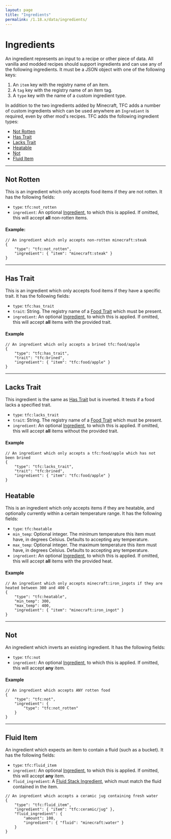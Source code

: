 ```yaml
---
layout: page
title: "Ingredients"
permalink: /1.18.x/data/ingredients/
---
```


# Ingredients

An ingredient represents an input to a recipe or other piece of data. All vanilla and modded recipes should support ingredients and can use any of the following ingredients. It must be a JSON object with one of the following keys:

1. An `item` key with the registry name of an item.
2. A `tag` key with the registry name of an item tag.
3. A `type` key with the name of a custom ingredient type.

In addition to the two ingredients added by Minecraft, TFC adds a number of custom ingredients which can be used anywhere an `Ingredient` is required, even by other mod's recipes. TFC adds the following ingredient types:

- [Not Rotten](#not-rotten)
- [Has Trait](#has-trait)
- [Lacks Trait](#lacks-trait)
- [Heatable](#heatable)
- [Not](#not)
- [Fluid Item](#fluid-item)

<hr>

## Not Rotten

This is an ingredient which only accepts food items if they are not rotten. It has the following fields:

- `type`: `tfc:not_rotten`
- `ingredient`: An optional [Ingredient](../ingredients/), to which this is applied. If omitted, this will accept **all** non-rotten items.

#### Example:

```jsonc
// An ingredient which only accepts non-rotten minecraft:steak
{
    "type": "tfc:not_rotten",
    "ingredient": { "item": "minecraft:steak" }
}
```

<hr>

## Has Trait

This is an ingredient which only accepts food items if they have a specific trait. It has the following fields:

- `type`: `tfc:has_trait`
- `trait`: String. The registry name of a [Food Trait](../common-types/#food-traits) which must be present.
- `ingredient`: An optional [Ingredient](../ingredients/), to which this is applied. If omitted, this will accept **all** items with the provided trait.

#### Example

```jsonc
// An ingredient which only accepts a brined tfc:food/apple
{
    "type": "tfc:has_trait",
    "trait": "tfc:brined",
    "ingredient": { "item": "tfc:food/apple" }
}
```

<hr>


## Lacks Trait

This ingredient is the same as [Has Trait](#has-trait) but is inverted. It tests if a food lacks a specified trait.

- `type`: `tfc:lacks_trait`
- `trait`: String. The registry name of a [Food Trait](../common-types/#food-traits) which must be present.
- `ingredient`: An optional [Ingredient](../ingredients/), to which this is applied. If omitted, this will accept **all** items without the provided trait.

#### Example

```jsonc
// An ingredient which only accepts a tfc:food/apple which has not been brined
{
    "type": "tfc:lacks_trait",
    "trait": "tfc:brined",
    "ingredient": { "item": "tfc:food/apple" }
}
```

## Heatable

This is an ingredient which only accepts items if they are heatable, and optionally currently within a certain temperature range. It has the following fields:

- `type`: `tfc:heatable`
- `min_temp`: Optional integer. The minimum temperature this item must have, in degrees Celsius. Defaults to accepting any temperature.
- `max_temp`: Optional integer. The maximum temperature this item must have, in degrees Celsius. Defaults to accepting any temperature.
- `ingredient`: An optional [Ingredient](../ingredients/), to which this is applied. If omitted, this will accept **all** items with the provided heat.

#### Example

```jsonc
// An ingredient which only accepts minecraft:iron_ingots if they are heated between 300 and 400 C
{
    "type": "tfc:heatable",
    "min_temp": 300,
    "max_temp": 400,
    "ingredient": { "item": "minecraft:iron_ingot" }
}
```

<hr>

## Not

An ingredient which inverts an existing ingredient. It has the following fields:

- `type`: `tfc:not`
- `ingredient`: An optional [Ingredient](../ingredients/), to which this is applied. If omitted, this will accept **any** item.

#### Example

```jsonc
// An ingredient which accepts ANY rotten food
{
    "type": "tfc:not",
    "ingredient": {
        "type": "tfc:not_rotten"
    }
}
```

<hr>

## Fluid Item

An ingredient which expects an item to contain a fluid (such as a bucket). It has the following fields:

- `type`: `tfc:fluid_item`
- `ingredient`: An optional [Ingredient](../ingredients/), to which this is applied. If omitted, this will accept **any** item.
- `fluid_ingredient`: A [Fluid Stack Ingredient](../common-types/#fluid-stack-ingredients), which must match the fluid contained in the item.

```jsonc
// An ingredient which accepts a ceramic jug containing fresh water
{
    "type": "tfc:fluid_item",
    "ingredient": { "item": "tfc:ceramic/jug" },
    "fluid_ingredient": {
        "amount": 100,
        "ingredient": { "fluid": "minecraft:water" }
    }
}
```
